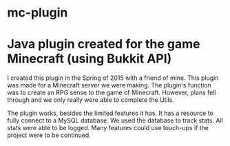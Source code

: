 # mc-plugin
Java plugin created for the game Minecraft (using Bukkit API)
=============================================================

I created this plugin in the Spring of 2015 with a friend of mine. This plugin was made for a Minecraft server we were making. The plugin's function was to create an RPG sense to the game of Minecraft. However, plans fell through and we only really were able to complete the Utils.

The plugin works, besides the limited features it has. It has a resource to fully connect to a MySQL database. We used the database to track stats. All stats were able to be logged. Many features could use touch-ups if the project were to be continued.


